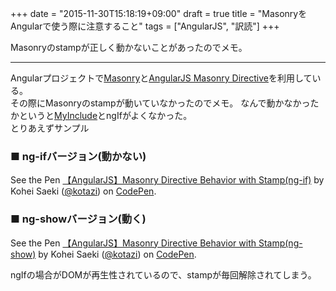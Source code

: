 +++
date = "2015-11-30T15:18:19+09:00"
draft = true
title = "MasonryをAngularで使う際に注意すること"
tags = ["AngularJS", "訳読"]
+++

Masonryのstampが正しく動かないことがあったのでメモ。

<hr>

Angularプロジェクトで[Masonry](https://github.com/desandro/masonry)と[AngularJS Masonry Directive](https://github.com/passy/angular-masonry)を利用している。  
その際にMasonryのstampが動いていなかったのでメモ。
なんで動かなかったかというと[MyInclude](http://qiita.com/ukyo/items/0aa47142020c07874415)とngIfがよくなかった。  
とりあえずサンプル


### ■ ng-ifバージョン(動かない)

<p data-height="266" data-theme-id="15717" data-slug-hash="ojRRmP" data-default-tab="result" data-user="kotazi" class='codepen'>See the Pen <a href='http://codepen.io/kotazi/pen/ojRRmP/'>【AngularJS】Masonry Directive Behavior with Stamp(ng-if)</a> by Kohei  Saeki (<a href='http://codepen.io/kotazi'>@kotazi</a>) on <a href='http://codepen.io'>CodePen</a>.</p>
<script async src="//assets.codepen.io/assets/embed/ei.js"></script>

### ■ ng-showバージョン(動く)

<p data-height="266" data-theme-id="15717" data-slug-hash="EVBZeG" data-default-tab="result" data-user="kotazi" class='codepen'>See the Pen <a href='http://codepen.io/kotazi/pen/EVBZeG/'>【AngularJS】Masonry Directive Behavior with Stamp(ng-show)</a> by Kohei  Saeki (<a href='http://codepen.io/kotazi'>@kotazi</a>) on <a href='http://codepen.io'>CodePen</a>.</p>
<script async src="//assets.codepen.io/assets/embed/ei.js"></script>

ngIfの場合がDOMが再生性されているので、stampが毎回解除されてしまう。